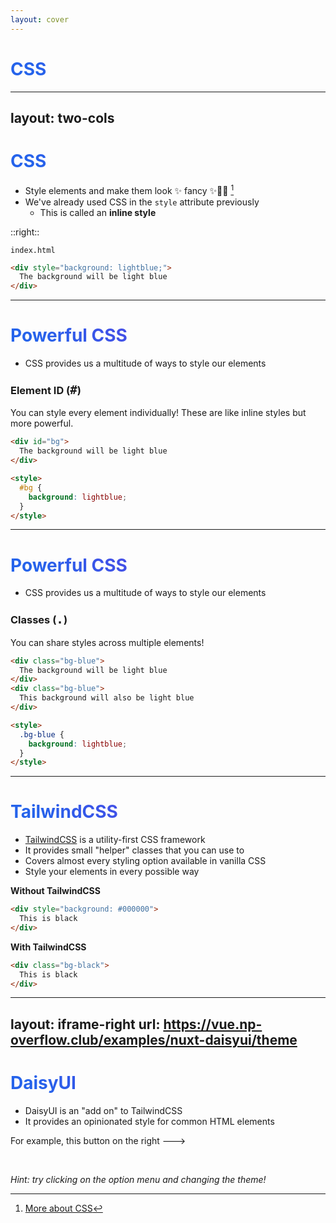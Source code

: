 ```yaml
---
layout: cover
---
```


# CSS

<style>
h1 {
  background-color: #2563eb;
  background-image: linear-gradient(45deg, #2563eb 10%, #4f46e5 50%);
  background-size: 100%;
  background-clip: text;
  -webkit-background-clip: text;
  -moz-background-clip: text;
  -webkit-text-fill-color: transparent;
  -moz-text-fill-color: transparent;
}
</style>

---
layout: two-cols
---

# CSS

* Style elements and make them look ✨ fancy ✨💄💁 [^1]
* We've already used CSS in the `style` attribute previously
  * This is called an **inline style**

[^1]: [More about CSS](https://developer.mozilla.org/en-US/docs/Web/CSS)

::right::

`index.html`

<RunnerWebsite code="<div style='background: lightblue;'>The background will be blue</div>">

```html
<div style="background: lightblue;">
  The background will be light blue
</div>
```

</RunnerWebsite>

---

# Powerful CSS

* CSS provides us a multitude of ways to style our elements

### Element ID (<code style="font-size: 1.2rem;">#</code>)

You can style every element individually! These are like inline styles but more powerful.

<div grid="~ cols-2">

```html {all|6}
<div id="bg">
  The background will be light blue
</div>

<style>
  #bg {
    background: lightblue;
  }
</style>
```

<RunnerWebsite code="<div style='background: lightblue;'>The background will be light blue</div>"/>

</div>

---

# Powerful CSS

* CSS provides us a multitude of ways to style our elements

### Classes (<code style="font-size: 1.2rem;">.</code>)

You can share styles across multiple elements!

<div grid="~ cols-2">

```html {all|1,4|9}
<div class="bg-blue">
  The background will be light blue
</div>
<div class="bg-blue">
  This background will also be light blue
</div>

<style>
  .bg-blue {
    background: lightblue;
  }
</style>
```

<RunnerWebsite code="<div style='background: lightblue;'>The background will be light blue</div><div style='background: lightblue;'>This background will also be light blue</div>"/>

</div>

---

# TailwindCSS

<v-clicks>

* [TailwindCSS](https://tailwindcss.com) is a utility-first CSS framework
* It provides small "helper" classes that you can use to
* Covers almost every styling option available in vanilla CSS
* Style your elements in every possible way

<div grid="~ cols-2" gap="3">
<div>

**Without TailwindCSS**
```html
<div style="background: #000000">
  This is black
</div>
```

</div>
<div>

**With <fluent-emoji-sparkles/> TailwindCSS <fluent-emoji-sparkles/>**
```html
<div class="bg-black">
  This is black
</div>
```

</div>
</div>

</v-clicks>

---
layout: iframe-right
url: https://vue.np-overflow.club/examples/nuxt-daisyui/theme
---

# DaisyUI

* DaisyUI is an "add on" to TailwindCSS
* It provides an opinionated style for common HTML elements

For example, this button on the right --->

<br/>

_Hint: try clicking on the option menu and changing the theme!_
